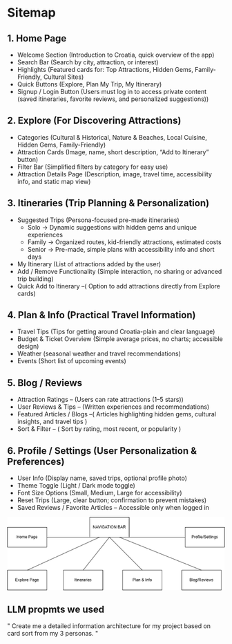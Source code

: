 # Sitemap

## 1. Home Page

- Welcome Section (Introduction to Croatia, quick overview of the app)
- Search Bar (Search by city, attraction, or interest)
- Highlights (Featured cards for: Top Attractions, Hidden Gems, Family-Friendly, Cultural Sites)
- Quick Buttons (Explore, Plan My Trip, My Itinerary)
- Signup / Login Button (Users must log in to access private content (saved itineraries, favorite reviews, and personalized suggestions))

## 2. Explore (For Discovering Attractions)

- Categories (Cultural & Historical, Nature & Beaches, Local Cuisine, Hidden Gems, Family-Friendly)
- Attraction Cards (Image, name, short description, “Add to Itinerary” button)
- Filter Bar (Simplified filters by category for easy use)
- Attraction Details Page (Description, image, travel time, accessibility info, and static map view)

## 3. Itineraries (Trip Planning & Personalization)

- Suggested Trips (Persona-focused pre-made itineraries)
  - Solo → Dynamic suggestions with hidden gems and unique experiences
  - Family → Organized routes, kid-friendly attractions, estimated costs
  - Senior → Pre-made, simple plans with accessibility info and short days
- My Itinerary (List of attractions added by the user)
- Add / Remove Functionality (Simple interaction, no sharing or advanced trip building)
- Quick Add to Itinerary –( Option to add attractions directly from Explore cards)

## 4. Plan & Info (Practical Travel Information)

- Travel Tips (Tips for getting around Croatia-plain and clear language)
- Budget & Ticket Overview (Simple average prices, no charts; accessible design)
- Weather (seasonal weather and travel recommendations)
- Events (Short list of upcoming events)

## 5. Blog / Reviews 

- Attraction Ratings – (Users can rate attractions (1–5 stars))
- User Reviews & Tips – (Written experiences and recommendations)
- Featured Articles / Blogs –( Articles highlighting hidden gems, cultural insights, and travel tips )
- Sort & Filter – ( Sort by rating, most recent, or popularity )

## 6. Profile / Settings (User Personalization & Preferences)

- User Info (Display name, saved trips, optional profile photo)
- Theme Toggle (Light / Dark mode toggle)
- Font Size Options (Small, Medium, Large for accessibility)
- Reset Trips (Large, clear button; confirmation to prevent mistakes)
- Saved Reviews / Favorite Articles – Accessible only when logged in

![Sitemap](./assets/sitemap.png)

## LLM propmts we used

" Create me a detailed information architecture for my project based on card sort from my 3 personas. "

